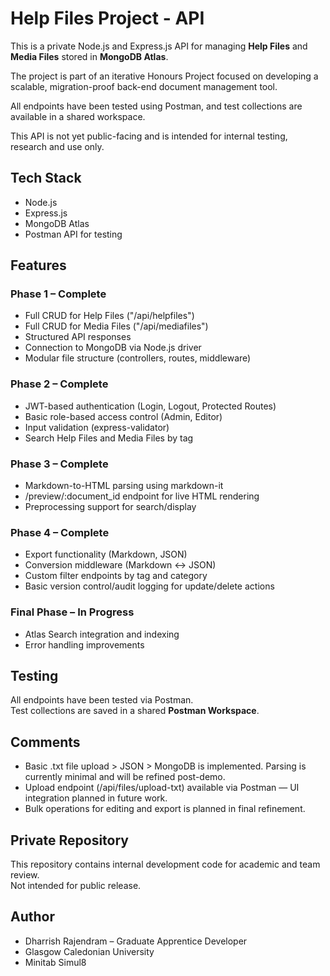 # Help Files Project - API


This is a private Node.js and Express.js API for managing **Help Files** and **Media Files** stored in **MongoDB Atlas**.

The project is part of an iterative Honours Project focused on developing a scalable, migration-proof back-end document management tool.

All endpoints have been tested using Postman, and test collections are available in a shared workspace.

This API is not yet public-facing and is intended for internal testing, research and use only.


## Tech Stack
- Node.js
- Express.js
- MongoDB Atlas
- Postman API for testing

## Features
### Phase 1 – Complete
- Full CRUD for Help Files ("/api/helpfiles")
- Full CRUD for Media Files ("/api/mediafiles")
- Structured API responses
- Connection to MongoDB via Node.js driver
- Modular file structure (controllers, routes, middleware)

### Phase 2 – Complete
- JWT-based authentication (Login, Logout, Protected Routes)
- Basic role-based access control (Admin, Editor)
- Input validation (express-validator)
- Search Help Files and Media Files by tag

### Phase 3 – Complete
- Markdown-to-HTML parsing using markdown-it
- /preview/:document_id endpoint for live HTML rendering
- Preprocessing support for search/display


### Phase 4 – Complete
- Export functionality (Markdown, JSON)
- Conversion middleware (Markdown ↔ JSON)
- Custom filter endpoints by tag and category
- Basic version control/audit logging for update/delete actions

### Final Phase – In Progress
- Atlas Search integration and indexing
- Error handling improvements

## Testing
All endpoints have been tested via Postman.  
Test collections are saved in a shared **Postman Workspace**.

## Comments
- Basic .txt file upload > JSON > MongoDB is implemented. Parsing is currently minimal and will be refined post-demo.
- Upload endpoint (/api/files/upload-txt) available via Postman — UI integration planned in future work.
- Bulk operations for editing and export is planned in final refinement.

## Private Repository
This repository contains internal development code for academic and team review.  
Not intended for public release.

## Author
- Dharrish Rajendram – Graduate Apprentice Developer
- Glasgow Caledonian University
- Minitab Simul8